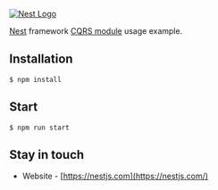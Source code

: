 [![Nest Logo](http://kamilmysliwiec.com/public/nest-logo.png)](http://kamilmysliwiec.com/)

[Nest](https://github.com/kamilmysliwiec/nest) framework [CQRS module](https://github.com/kamilmysliwiec/nest-cqrs) usage example.

## Installation

```
$ npm install
```

## Start

```
$ npm run start
```

## Stay in touch

- Website - [https://nestjs.com](https://nestjs.com/)
